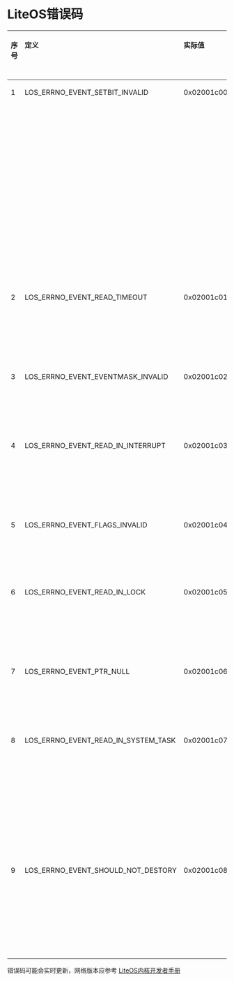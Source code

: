 # LiteOS错误码
<table>
<thead align="left"><tr id="row2830196712737"><th class="cellrowborder" id="mcps1.1.6.1.1" width="5.45%" valign="top"><p id="p2971281012737"><a name="p2971281012737"></a><a name="p2971281012737"></a>序号</p>
</th>
<th class="cellrowborder" id="mcps1.1.6.1.2" width="21.990000000000002%" valign="top"><p id="p5792739612737"><a name="p5792739612737"></a><a name="p5792739612737"></a>定义</p>
</th>
<th class="cellrowborder" id="mcps1.1.6.1.3" width="12.879999999999999%" valign="top"><p id="p6160751912737"><a name="p6160751912737"></a><a name="p6160751912737"></a>实际值</p>
</th>
<th class="cellrowborder" id="mcps1.1.6.1.4" width="30.78%" valign="top"><p id="p2415315512737"><a name="p2415315512737"></a><a name="p2415315512737"></a>描述</p>
</th>
<th class="cellrowborder" id="mcps1.1.6.1.5" width="28.9%" valign="top"><p id="p1024850212737"><a name="p1024850212737"></a><a name="p1024850212737"></a>参考解决方案</p>
</th>
</tr>
</thead>
<tbody><tr id="row35955500121027"><td class="cellrowborder" headers="mcps1.1.6.1.1 " width="5.45%" valign="top"><p id="p26714373121027"><a name="p26714373121027"></a><a name="p26714373121027"></a>1</p>
</td>
<td class="cellrowborder" headers="mcps1.1.6.1.2 " width="21.990000000000002%" valign="top"><p id="p16380603121027"><a name="p16380603121027"></a><a name="p16380603121027"></a>LOS_ERRNO_EVENT_SETBIT_INVALID</p>
</td>
<td class="cellrowborder" headers="mcps1.1.6.1.3 " width="12.879999999999999%" valign="top"><p id="p12580778121054"><a name="p12580778121054"></a><a name="p12580778121054"></a>0x02001c00</p>
</td>
<td class="cellrowborder" headers="mcps1.1.6.1.4 " width="30.78%" valign="top"><p id="p31845851121027"><a name="p31845851121027"></a><a name="p31845851121027"></a>写事件时，将事件ID的第25个bit设置为1。这个比特位OS内部保留，不允许设置为1</p>
</td>
<td class="cellrowborder" headers="mcps1.1.6.1.5 " width="28.9%" valign="top"><p id="p29377175121027"><a name="p29377175121027"></a><a name="p29377175121027"></a>事件ID的第25bit置为0</p>
</td>
</tr>
<tr id="row2512766212737"><td class="cellrowborder" headers="mcps1.1.6.1.1 " width="5.45%" valign="top"><p id="p2207475012737"><a name="p2207475012737"></a><a name="p2207475012737"></a>2</p>
</td>
<td class="cellrowborder" headers="mcps1.1.6.1.2 " width="21.990000000000002%" valign="top"><p id="p4322430612737"><a name="p4322430612737"></a><a name="p4322430612737"></a>LOS_ERRNO_EVENT_READ_TIMEOUT</p>
</td>
<td class="cellrowborder" headers="mcps1.1.6.1.3 " width="12.879999999999999%" valign="top"><p id="p1150789112737"><a name="p1150789112737"></a><a name="p1150789112737"></a>0x02001c01</p>
</td>
<td class="cellrowborder" headers="mcps1.1.6.1.4 " width="30.78%" valign="top"><p id="p5972394412737"><a name="p5972394412737"></a><a name="p5972394412737"></a>读事件超时</p>
</td>
<td class="cellrowborder" headers="mcps1.1.6.1.5 " width="28.9%" valign="top"><p id="p580127312737"><a name="p580127312737"></a><a name="p580127312737"></a>增加等待时间或者重新读取</p>
</td>
</tr>
<tr id="row5221146412737"><td class="cellrowborder" headers="mcps1.1.6.1.1 " width="5.45%" valign="top"><p id="p127022412737"><a name="p127022412737"></a><a name="p127022412737"></a>3</p>
</td>
<td class="cellrowborder" headers="mcps1.1.6.1.2 " width="21.990000000000002%" valign="top"><p id="p3577930412737"><a name="p3577930412737"></a><a name="p3577930412737"></a>LOS_ERRNO_EVENT_EVENTMASK_INVALID</p>
</td>
<td class="cellrowborder" headers="mcps1.1.6.1.3 " width="12.879999999999999%" valign="top"><p id="p1244248812737"><a name="p1244248812737"></a><a name="p1244248812737"></a>0x02001c02</p>
</td>
<td class="cellrowborder" headers="mcps1.1.6.1.4 " width="30.78%" valign="top"><p id="p120861712737"><a name="p120861712737"></a><a name="p120861712737"></a>入参的事件ID是无效的</p>
</td>
<td class="cellrowborder" headers="mcps1.1.6.1.5 " width="28.9%" valign="top"><p id="p3078915412737"><a name="p3078915412737"></a><a name="p3078915412737"></a>传入有效的事件ID参数</p>
</td>
</tr>
<tr id="row866693812737"><td class="cellrowborder" headers="mcps1.1.6.1.1 " width="5.45%" valign="top"><p id="p3093336312737"><a name="p3093336312737"></a><a name="p3093336312737"></a>4</p>
</td>
<td class="cellrowborder" headers="mcps1.1.6.1.2 " width="21.990000000000002%" valign="top"><p id="p2257447312737"><a name="p2257447312737"></a><a name="p2257447312737"></a>LOS_ERRNO_EVENT_READ_IN_INTERRUPT</p>
</td>
<td class="cellrowborder" headers="mcps1.1.6.1.3 " width="12.879999999999999%" valign="top"><p id="p1659299512737"><a name="p1659299512737"></a><a name="p1659299512737"></a>0x02001c03</p>
</td>
<td class="cellrowborder" headers="mcps1.1.6.1.4 " width="30.78%" valign="top"><p id="p185533712737"><a name="p185533712737"></a><a name="p185533712737"></a>在中断中读取事件</p>
</td>
<td class="cellrowborder" headers="mcps1.1.6.1.5 " width="28.9%" valign="top"><p id="p1606464512737"><a name="p1606464512737"></a><a name="p1606464512737"></a>启动新的任务来获取事件</p>
</td>
</tr>
<tr id="row1036407712737"><td class="cellrowborder" headers="mcps1.1.6.1.1 " width="5.45%" valign="top"><p id="p3418393812737"><a name="p3418393812737"></a><a name="p3418393812737"></a>5</p>
</td>
<td class="cellrowborder" headers="mcps1.1.6.1.2 " width="21.990000000000002%" valign="top"><p id="p1743561612737"><a name="p1743561612737"></a><a name="p1743561612737"></a>LOS_ERRNO_EVENT_FLAGS_INVALID</p>
</td>
<td class="cellrowborder" headers="mcps1.1.6.1.3 " width="12.879999999999999%" valign="top"><p id="p299876612737"><a name="p299876612737"></a><a name="p299876612737"></a>0x02001c04</p>
</td>
<td class="cellrowborder" headers="mcps1.1.6.1.4 " width="30.78%" valign="top"><p id="p4157346012737"><a name="p4157346012737"></a><a name="p4157346012737"></a>读取事件的mode无效</p>
</td>
<td class="cellrowborder" headers="mcps1.1.6.1.5 " width="28.9%" valign="top"><p id="p1200709912737"><a name="p1200709912737"></a><a name="p1200709912737"></a>传入有效的mode参数</p>
</td>
</tr>
<tr id="row4095503012737"><td class="cellrowborder" headers="mcps1.1.6.1.1 " width="5.45%" valign="top"><p id="p2902313712737"><a name="p2902313712737"></a><a name="p2902313712737"></a>6</p>
</td>
<td class="cellrowborder" headers="mcps1.1.6.1.2 " width="21.990000000000002%" valign="top"><p id="p206387212737"><a name="p206387212737"></a><a name="p206387212737"></a>LOS_ERRNO_EVENT_READ_IN_LOCK</p>
</td>
<td class="cellrowborder" headers="mcps1.1.6.1.3 " width="12.879999999999999%" valign="top"><p id="p3295593212737"><a name="p3295593212737"></a><a name="p3295593212737"></a>0x02001c05</p>
</td>
<td class="cellrowborder" headers="mcps1.1.6.1.4 " width="30.78%" valign="top"><p id="p5218479612737"><a name="p5218479612737"></a><a name="p5218479612737"></a>任务锁住，不能读取事件</p>
</td>
<td class="cellrowborder" headers="mcps1.1.6.1.5 " width="28.9%" valign="top"><p id="p6621892012737"><a name="p6621892012737"></a><a name="p6621892012737"></a>解锁任务，再读取事件</p>
</td>
</tr>
<tr id="row3924015812752"><td class="cellrowborder" headers="mcps1.1.6.1.1 " width="5.45%" valign="top"><p id="p2433626212752"><a name="p2433626212752"></a><a name="p2433626212752"></a>7</p>
</td>
<td class="cellrowborder" headers="mcps1.1.6.1.2 " width="21.990000000000002%" valign="top"><p id="p2508019012752"><a name="p2508019012752"></a><a name="p2508019012752"></a>LOS_ERRNO_EVENT_PTR_NULL</p>
</td>
<td class="cellrowborder" headers="mcps1.1.6.1.3 " width="12.879999999999999%" valign="top"><p id="p1822948612752"><a name="p1822948612752"></a><a name="p1822948612752"></a>0x02001c06</p>
</td>
<td class="cellrowborder" headers="mcps1.1.6.1.4 " width="30.78%" valign="top"><p id="p19340712752"><a name="p19340712752"></a><a name="p19340712752"></a>传入的参数为空指针</p>
</td>
<td class="cellrowborder" headers="mcps1.1.6.1.5 " width="28.9%" valign="top"><p id="p1566600812752"><a name="p1566600812752"></a><a name="p1566600812752"></a>传入非空入参</p>
</td>
</tr>
<tr id="row1451135712910"><td class="cellrowborder" headers="mcps1.1.6.1.1 " width="5.45%" valign="top"><p id="p35145711295"><a name="p35145711295"></a><a name="p35145711295"></a>8</p>
</td>
<td class="cellrowborder" headers="mcps1.1.6.1.2 " width="21.990000000000002%" valign="top"><p id="p1916535613425"><a name="p1916535613425"></a><a name="p1916535613425"></a>LOS_ERRNO_EVENT_READ_IN_SYSTEM_TASK</p>
</td>
<td class="cellrowborder" headers="mcps1.1.6.1.3 " width="12.879999999999999%" valign="top"><p id="p175155713292"><a name="p175155713292"></a><a name="p175155713292"></a>0x02001c07</p>
</td>
<td class="cellrowborder" headers="mcps1.1.6.1.4 " width="30.78%" valign="top"><p id="p195117571299"><a name="p195117571299"></a><a name="p195117571299"></a>在系统任务中读取事件，如idle和软件定时器</p>
</td>
<td class="cellrowborder" headers="mcps1.1.6.1.5 " width="28.9%" valign="top"><p id="p55155711292"><a name="p55155711292"></a><a name="p55155711292"></a>启动新的任务来获取事件</p>
</td>
</tr>
<tr id="row1787264972819"><td class="cellrowborder" headers="mcps1.1.6.1.1 " width="5.45%" valign="top"><p id="p11872249152818"><a name="p11872249152818"></a><a name="p11872249152818"></a>9</p>
</td>
<td class="cellrowborder" headers="mcps1.1.6.1.2 " width="21.990000000000002%" valign="top"><p id="p15873849132813"><a name="p15873849132813"></a><a name="p15873849132813"></a>LOS_ERRNO_EVENT_SHOULD_NOT_DESTORY</p>
</td>
<td class="cellrowborder" headers="mcps1.1.6.1.3 " width="12.879999999999999%" valign="top"><p id="p1387374910289"><a name="p1387374910289"></a><a name="p1387374910289"></a>0x02001c08</p>
</td>
<td class="cellrowborder" headers="mcps1.1.6.1.4 " width="30.78%" valign="top"><p id="p1987324952817"><a name="p1987324952817"></a><a name="p1987324952817"></a>事件链表上仍有任务，无法被销毁</p>
</td>
<td class="cellrowborder" headers="mcps1.1.6.1.5 " width="28.9%" valign="top"><p id="p187310492283"><a name="p187310492283"></a><a name="p187310492283"></a>先检查事件链表是否为空</p>
</td>
</tr>
</tbody>
</table>

错误码可能会实时更新，网络版本应参考 [LiteOS内核开发者手册](https://gitee.com/LiteOS/LiteOS/blob/master/doc/LiteOS_Kernel_Developer_Guide.md)
